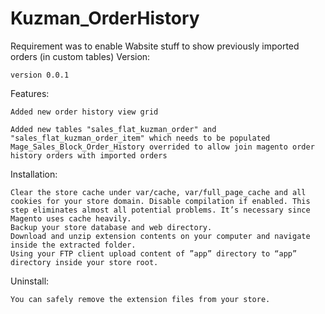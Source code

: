 Kuzman_OrderHistory
==========================

Requirement was to enable Wabsite stuff to show previously imported orders (in custom tables)
Version:

    version 0.0.1

Features:

    Added new order history view grid

    Added new tables "sales_flat_kuzman_order" and "sales_flat_kuzman_order_item" which needs to be populated 
    Mage_Sales_Block_Order_History overrided to allow join magento order history orders with imported orders

Installation:

    Clear the store cache under var/cache, var/full_page_cache and all cookies for your store domain. Disable compilation if enabled. This step eliminates almost all potential problems. It’s necessary since Magento uses cache heavily.
    Backup your store database and web directory.
    Download and unzip extension contents on your computer and navigate inside the extracted folder.
    Using your FTP client upload content of ”app” directory to “app” directory inside your store root.

Uninstall:

    You can safely remove the extension files from your store.

